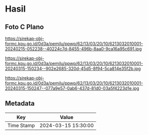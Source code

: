 # Hasil

## Foto C Plano

https://sirekap-obj-formc.kpu.go.id/0d3a/pemilu/ppwp/62/13/03/20/10/6213032010001-20240215-052238--40224c7d-8455-496b-8aa0-9ca16a95c691.jpg

https://sirekap-obj-formc.kpu.go.id/0d3a/pemilu/ppwp/62/13/03/20/10/6213032010001-20240315-150234--902e2685-320d-45d5-8f94-5ca814e35f2b.jpg

https://sirekap-obj-formc.kpu.go.id/0d3a/pemilu/ppwp/62/13/03/20/10/6213032010001-20240315-150247--077a9e57-0ab6-437d-81d0-03a5f4223d1e.jpg


## Metadata

| Key        | Value               |
| ---------- | ------------------- |
| Time Stamp | 2024-03-15 15:30:00 |



